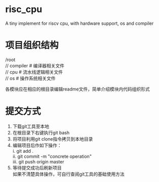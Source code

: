 # risc_cpu
A tiny implement for riscv cpu, with hardware support, os and compiler 

# 项目组织结构 
/root  
// compiler # 编译器相关文件  
// cpu      # 流水线逻辑相关文件  
// os       # 操作系统相关文件  
 
各模块应在相应的根目录编辑readme文件，简单介绍模块内代码组织形式  

# 提交方式
1. 下载git工具至本地  
2. 在根目录下右键执行git bash  
3. 将项目利用git clone指令拷贝到本地目录  
4. 编辑项目后作如下操作：  
  i. git add .  
  ii. git commit -m "concrete operation"  
  iii. git push origin master  
 5. 等待提交成功后刷新项目  
如果不清楚具体操作，可自行查阅git工具的基础使用方法  
